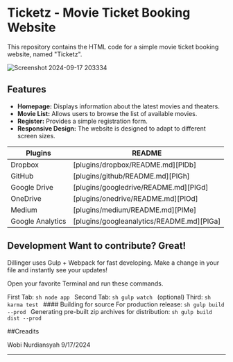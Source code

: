 # Ticketz - Movie Ticket Booking Website

This repository contains the HTML code for a simple movie ticket booking website, named "Ticketz".

![Screenshot 2024-09-17 203334](https://github.com/user-attachments/assets/78fb2040-b484-465d-ae41-060f20969831)

## Features

- **Homepage:** Displays information about the latest movies and theaters.
- **Movie List:** Allows users to browse the list of available movies.
- **Register:** Provides a simple registration form.
- **Responsive Design:** The website is designed to adapt to different screen sizes.


| Plugins | README |
| ------ | ------ |
| Dropbox | [plugins/dropbox/README.md][PlDb] |
| GitHub | [plugins/github/README.md][PlGh] |
| Google Drive | [plugins/googledrive/README.md][PlGd] |
| OneDrive | [plugins/onedrive/README.md][PlOd] |
| Medium | [plugins/medium/README.md][PlMe] |
| Google Analytics | [plugins/googleanalytics/README.md][PlGa] |

## Development Want to contribute? Great!

Dillinger uses Gulp + Webpack for fast developing.
Make a change in your file and instantly see your updates!

Open your favorite Terminal and run these commands.

First Tab: ```sh node app ``` Second Tab: ```sh gulp watch ``` (optional) Third: ```sh karma test ``` #### Building for source For production release: ```sh gulp build --prod ``` Generating pre-built zip archives for distribution: ```sh gulp build dist --prod ``` 

##Creadits 

Wobi Nurdiansyah 9/17/2024

***
